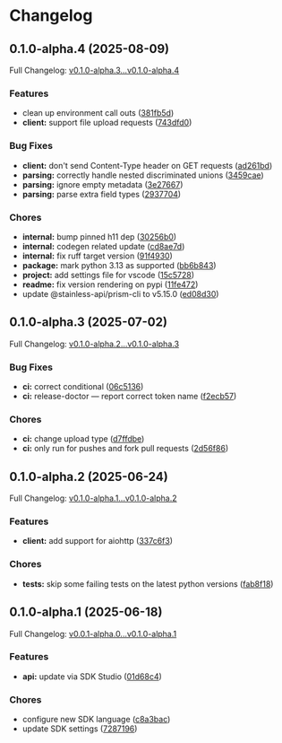 # Changelog

## 0.1.0-alpha.4 (2025-08-09)

Full Changelog: [v0.1.0-alpha.3...v0.1.0-alpha.4](https://github.com/Tensorbaseai/tensorbase-python/compare/v0.1.0-alpha.3...v0.1.0-alpha.4)

### Features

* clean up environment call outs ([381fb5d](https://github.com/Tensorbaseai/tensorbase-python/commit/381fb5d2edad87b666818bbf44c9b2599bd51a4c))
* **client:** support file upload requests ([743dfd0](https://github.com/Tensorbaseai/tensorbase-python/commit/743dfd05f5d0b4d7df16525f2acd55b207887d60))


### Bug Fixes

* **client:** don't send Content-Type header on GET requests ([ad261bd](https://github.com/Tensorbaseai/tensorbase-python/commit/ad261bd17c3692f526657be9b967d26d8b7f0ee4))
* **parsing:** correctly handle nested discriminated unions ([3459cae](https://github.com/Tensorbaseai/tensorbase-python/commit/3459caef73f4bd93528a8decc74c422238647418))
* **parsing:** ignore empty metadata ([3e27667](https://github.com/Tensorbaseai/tensorbase-python/commit/3e276677e54454dcee2674fdfd05f590e918cebd))
* **parsing:** parse extra field types ([2937704](https://github.com/Tensorbaseai/tensorbase-python/commit/2937704d46d2fefa1a2c26f8a62621a9c5484fbb))


### Chores

* **internal:** bump pinned h11 dep ([30256b0](https://github.com/Tensorbaseai/tensorbase-python/commit/30256b05c169cbf49597da59ae8c2a5666812f9e))
* **internal:** codegen related update ([cd8ae7d](https://github.com/Tensorbaseai/tensorbase-python/commit/cd8ae7dc27c6388d0911759676c90d0c88eb03cb))
* **internal:** fix ruff target version ([91f4930](https://github.com/Tensorbaseai/tensorbase-python/commit/91f4930343c41e73351ce9b0247ac15b3abd0497))
* **package:** mark python 3.13 as supported ([bb6b843](https://github.com/Tensorbaseai/tensorbase-python/commit/bb6b843c102a2cd02b9ca31436e1a7b51347a747))
* **project:** add settings file for vscode ([15c5728](https://github.com/Tensorbaseai/tensorbase-python/commit/15c5728d3c250338c07bd0cb40a77513340b7888))
* **readme:** fix version rendering on pypi ([11fe472](https://github.com/Tensorbaseai/tensorbase-python/commit/11fe472ff5e2dfa314dc6a1f5f0ffabd6eea4326))
* update @stainless-api/prism-cli to v5.15.0 ([ed08d30](https://github.com/Tensorbaseai/tensorbase-python/commit/ed08d30b78805760b6678939322dec507dfece35))

## 0.1.0-alpha.3 (2025-07-02)

Full Changelog: [v0.1.0-alpha.2...v0.1.0-alpha.3](https://github.com/Tensorbaseai/tensorbase-python/compare/v0.1.0-alpha.2...v0.1.0-alpha.3)

### Bug Fixes

* **ci:** correct conditional ([06c5136](https://github.com/Tensorbaseai/tensorbase-python/commit/06c5136cffa39b52edf28bdcd524951a410df034))
* **ci:** release-doctor — report correct token name ([f2ecb57](https://github.com/Tensorbaseai/tensorbase-python/commit/f2ecb57bfcd55c38e30bf32986b20531b463dc4b))


### Chores

* **ci:** change upload type ([d7ffdbe](https://github.com/Tensorbaseai/tensorbase-python/commit/d7ffdbe50f5c9db884eb52f9357097520600db32))
* **ci:** only run for pushes and fork pull requests ([2d56f86](https://github.com/Tensorbaseai/tensorbase-python/commit/2d56f86baf4d69413552e570786b8c9e0f3a23f9))

## 0.1.0-alpha.2 (2025-06-24)

Full Changelog: [v0.1.0-alpha.1...v0.1.0-alpha.2](https://github.com/Tensorbaseai/tensorbase-python/compare/v0.1.0-alpha.1...v0.1.0-alpha.2)

### Features

* **client:** add support for aiohttp ([337c6f3](https://github.com/Tensorbaseai/tensorbase-python/commit/337c6f32a2a01828e0fc1780c28e74fff925078e))


### Chores

* **tests:** skip some failing tests on the latest python versions ([fab8f18](https://github.com/Tensorbaseai/tensorbase-python/commit/fab8f181a8ff2932682ffbd3e75cc0190a263f4a))

## 0.1.0-alpha.1 (2025-06-18)

Full Changelog: [v0.0.1-alpha.0...v0.1.0-alpha.1](https://github.com/Tensorbaseai/tensorbase-python/compare/v0.0.1-alpha.0...v0.1.0-alpha.1)

### Features

* **api:** update via SDK Studio ([01d68c4](https://github.com/Tensorbaseai/tensorbase-python/commit/01d68c4083ef6e8741ff350fa5b6b15c90dc42d0))


### Chores

* configure new SDK language ([c8a3bac](https://github.com/Tensorbaseai/tensorbase-python/commit/c8a3bacd10a12f6738eccc1cbe4e84b3cbd05931))
* update SDK settings ([7287196](https://github.com/Tensorbaseai/tensorbase-python/commit/7287196c2a15ff9d14cc3984c5fbed8c68d8cef0))
